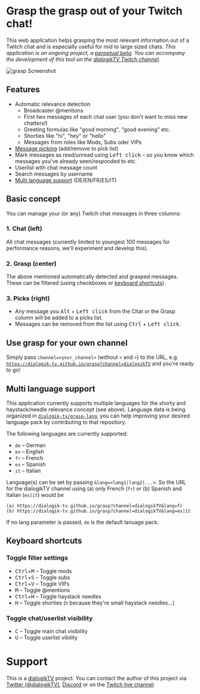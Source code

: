 # Grasp the grasp out of your Twitch chat!

This web application helps grasping the most relevant information out of a Twitch chat and is especially useful for mid to large sized chats. *This application is an ongoing project, a [perpetual beta](https://en.wikipedia.org/wiki/Perpetual_beta). You can accompany the development of this tool on the [dialogikTV Twitch channel](https://www.twitch.tv/dialogikTV).*

![grasp Screenshot](https://raw.githubusercontent.com/dialogik-tv/grasp/master/screenshot.png)

## Features

* Automatic relevance detection
  * Broadcaster @mentions
  * First two messages of each chat user (you don't want to miss new chatters!)
  * Greeting formulas like "good morning", "good evening" etc.
  * Shorties like "hi", "hey" or "hello"
  * Messages from roles like Mods, Subs oder VIPs
* [Message picking](#3-picks-right) (add/remove to pick list)
* Mark messages as read/unread using <kbd>Left click</kbd> – so you know which messages you've already seen/responded to etc.
* Userlist with chat message count
* Search messages by username
* [Multi language support](#multi-language-support) (DE/EN/FR/ES/IT)

## Basic concept

You can manage your (or any) Twitch chat messages in three columns:

### 1. Chat (left)

All chat messages (currently limited to youngest 100 messages for performance reasons, we'll experiment and develop this).

### 2. Grasp (center)

The above mentioned automatically detected and grasped messages. These can be filtered (using checkboxes or [keyboard shortcuts](#keyboard-shortcuts)).

### 3. Picks (right)

* Any message you <kbd>Alt</kbd> + <kbd>Left click</kbd> from the Chat or the Grasp column will be added to a picks list.
* Messages can be removed from the list using <kbd>Ctrl</kbd> + <kbd>Left click</kbd>.

## Use grasp for your own channel

Simply pass `channel=<your_channel>` (without `<` and `>`) to the URL, e.g. [`https://dialogik-tv.github.io/grasp?channel=dialogikTV`](https://dialogik-tv.github.io/grasp?channel=dialogikTV) and you're ready to go!

## Multi language support

This application currently supports multiple languages for the shorty and haystack/needle relevance concept (see above). Language data is being organized in [`dialogik-tv/grasp-lang`](https://github.com/dialogik-tv/grasp-lang), you can help improving your desired language pack by contributing to that repository.

The following languages are currently supported:

* `de` – German
* `en` – English
* `fr` – French
* `es` – Spanish
* `it` – Italian

Language(s) can be set by passing `&lang=<lang1|lang2|...>`. So the URL for the dialogikTV channel using (a) only French (`fr`) or (b) Spanish and Italian (`es|it`) would be

    (a) https://dialogik-tv.github.io/grasp?channel=dialogikTV&lang=fr
    (b) https://dialogik-tv.github.io/grasp?channel=dialogikTV&lang=es|it

If no lang parameter is passed, `de` is the default lanuage pack.

## Keyboard shortcuts

### Toggle filter settings

* <kbd>Ctrl</kbd>+<kbd>M</kbd> – Toggle mods
* <kbd>Ctrl</kbd>+<kbd>S</kbd> – Toggle subs
* <kbd>Ctrl</kbd>+<kbd>V</kbd> – Toggle VIPs
* <kbd>M</kbd> – Toggle @mentions
* <kbd>Ctrl</kbd>+<kbd>H</kbd> – Toggle haystack needles
* <kbd>H</kbd> – Toggle shorties (`h` because they're small haystack needles...)

### Toggle chat/userlist visibility

* <kbd>C</kbd> – Toggle main chat visibility
* <kbd>U</kbd> – Toggle userlist vibility

# Support

This is a [dialogikTV](https://dialogik.tv) project. You can contact the author of this project via [Twitter (@dialogikTV)](https://twitter.com), [Discord](http://discord.dialogik.tv) or on the [Twitch live channel](https://www.twitch.tv/dialogikTV).
